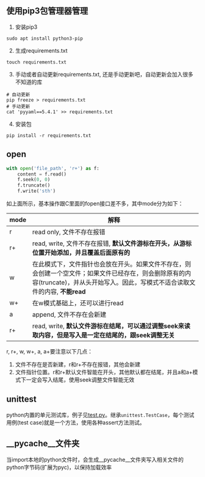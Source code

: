 ## 使用pip3包管理器管理
1. 安装pip3
```shell
sudo apt install python3-pip
```
2. 生成requirements.txt
```shell
touch requirements.txt
```
3. 手动或者自动更新requirements.txt, 还是手动更新吧，自动更新会加入很多不知道的库
```shell
# 自动更新
pip freeze > requirements.txt
# 手动更新
cat 'pyyaml==5.4.1' >> requirements.txt
```
4. 安装包
```shell
pip install -r requirements.txt
```
## open
```python
with open('file_path', 'r+') as f:
    content = f.read()
    f.seek(0, 0)
    f.truncate()
    f.write('sth')
```
如上面所示，基本操作跟C里面的fopen接口差不多，其中mode分为如下：

|mode|解释|
|--|--|
|r|read only, 文件不存在报错|
|r+|read, write, 文件不存在报错, **默认文件游标在开头，从游标位置开始添加，并且覆盖后面原有的**|
|w|在此模式下，文件指针也会放在开头。如果文件不存在，则会创建一个空文件；如果文件已经存在，则会删除原有的内容(truncate)，并从头开始写入。因此，写模式不适合读取文件的内容, **不能read**|
|w+|在w模式基础上，还可以进行read|
|a|append, 文件不存在会新建|
|r+|read, write, **默认文件游标在结尾，可以通过调整seek来读取内容，但是写入是一定在结尾的，跟seek调整无关**|

r, r+, w, w+, a, a+要注意以下几点：
1. 文件不存在是否新建，r和r+不存在报错，其他会新建
2. 文件指针位置。r和r+默认文件智能在开头，其他默认都在结尾，并且a和a+模式下一定会写入结尾，使用seek调整文件智能无效
## unittest
python内置的单元测试库，例子见[test.py](./test.py)。继承```unittest.TestCase```，每个测试用例(test case)就是一个方法，使用各种assert方法测试。
## __pycache__文件夹
当import本地的python文件时，会生成__pycache__文件夹写入相关文件的python字节码(扩展为pyc)，以保持加载效率